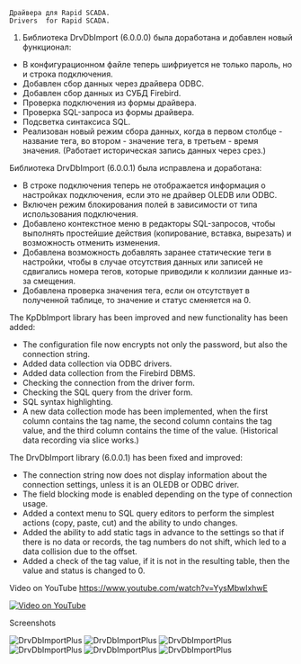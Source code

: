 	Драйвера для Rapid SCADA.
	Drivers  for Rapid SCADA.
1. Библиотека DrvDbImport (6.0.0.0) была доработана и добавлен новый функционал:
- В конфигурационном файле теперь шифриуется не только пароль, но и строка подключения.
- Добавлен сбор данных через драйвера ODBC.
- Добавлен сбор данных из СУБД Firebird.
- Проверка подключения из формы драйвера.
- Проверка SQL-запроса из формы драйвера.
- Подсветка синтаксиса SQL.
- Реализован новый режим сбора данных, когда в первом столбце - название тега, во втором - значение тега, в третьем - время значения. (Работает историческая запись данных через срез.)

Библиотека DrvDbImport (6.0.0.1) была исправлена и доработана:
- В строке подключения теперь не отображается информация о настройках подключения, если это не драйвер OLEDB или ODBC.
- Включен режим блокирования полей в зависимости от типа использования подключения.
- Добавлено контекстное меню в редакторы SQL-запросов, чтобы выполнять простейшие действия (копирование, вставка, вырезать) и возможность отменить изменения.
- Добавлена возможность добавлять заранее статические теги в настройки, чтобы в случае отсутствия данных или записей не сдвигались номера тегов, которые приводили к коллизии данные из-за смещения.
- Добавлена проверка значения тега, если он отсутствует в полученной таблице, то значение и статус сменяется на 0.

The KpDbImport library has been improved and new functionality has been added:
- The configuration file now encrypts not only the password, but also the connection string.
- Added data collection via ODBC drivers.
- Added data collection from the Firebird DBMS.
- Checking the connection from the driver form.
- Checking the SQL query from the driver form.
- SQL syntax highlighting.
- A new data collection mode has been implemented, when the first column contains the tag name, the second column contains the tag value, and the third column contains the time of the value. (Historical data recording via slice works.)

The DrvDbImport library (6.0.0.1) has been fixed and improved:
- The connection string now does not display information about the connection settings, unless it is an OLEDB or ODBC driver.
- The field blocking mode is enabled depending on the type of connection usage.
- Added a context menu to SQL query editors to perform the simplest actions (copy, paste, cut) and the ability to undo changes.
- Added the ability to add static tags in advance to the settings so that if there is no data or records, the tag numbers do not shift, which led to a data collision due to the offset.
- Added a check of the tag value, if it is not in the resulting table, then the value and status is changed to 0.

Video on YouTube 
https://www.youtube.com/watch?v=YysMbwIxhwE

[![Video on YouTube](https://img.youtube.com/vi/YysMbwIxhwE/0.jpg)](https://www.youtube.com/watch?v=YysMbwIxhwE)


Screenshots

![DrvDbImportPlus](https://raw.githubusercontent.com/JurasskPark/RapidScada_v6/master/OpenDrivers/Source/DrvDbImportPlus_001.png) ![DrvDbImportPlus](https://raw.githubusercontent.com/JurasskPark/RapidScada_v6/master/OpenDrivers/Source/DrvDbImportPlus_002.png)
![DrvDbImportPlus](https://raw.githubusercontent.com/JurasskPark/RapidScada_v6/master/OpenDrivers/Source/DrvDbImportPlus_003.png) ![DrvDbImportPlus](https://raw.githubusercontent.com/JurasskPark/RapidScada_v6/master/OpenDrivers/Source/DrvDbImportPlus_004.png)
![DrvDbImportPlus](https://raw.githubusercontent.com/JurasskPark/RapidScada_v6/master/OpenDrivers/Source/DrvDbImportPlus_005.png) ![DrvDbImportPlus](https://raw.githubusercontent.com/JurasskPark/RapidScada_v6/master/OpenDrivers/Source/DrvDbImportPlus_006.png)